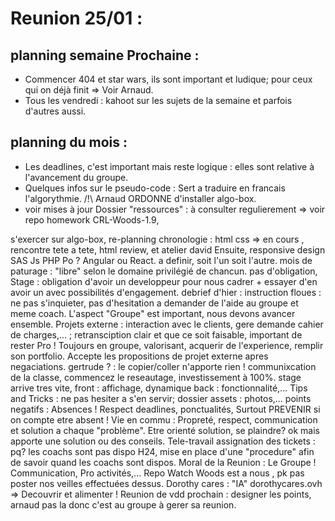 # Reunion 25/01 : 

## planning semaine Prochaine : 
* Commencer 404 et star wars, ils sont important et ludique; pour ceux qui on déjà finit => Voir Arnaud.
* Tous les vendredi : kahoot sur les sujets de la semaine et parfois d'autres aussi.

## planning du mois :


* Les deadlines, c'est important mais reste logique : elles sont relative à l'avancement du groupe.
* Quelques infos sur le pseudo-code : Sert a traduire en francais l'algorythmie. /!\ Arnaud ORDONNE d'installer algo-box.
* voir mises à jour Dossier "ressources" : à consulter regulierement => voir repo homework CRL-Woods-1.9,

s'exercer sur algo-box,
re-planning chronologie :
html css => en cours ,
rencontre tete a tete,
 html review,
 et atelier david
Ensuite,
responsive design SAS
Js
PHP
Po ? 
Angular ou React. a definir, soit l'un soit l'autre.
mois de paturage : "libre" selon le domaine privilégié de chancun. pas d'obligation, Stage : obligation d'avoir un developpeur pour nous cadrer + essayer d'en avoir un avec possibilités d'engagement.
debrief d'hier : instruction floues : ne pas s'inquieter, pas d'hesitation a demander de l'aide au groupe et meme coach. L'aspect "Groupe" est important, nous devons avancer ensemble.
Projets externe : interaction avec le clients, gere demande cahier de charges,... ;
retransciption clair et que ce soit faisable, important de rester Pro ! Toujours en groupe, valorisant, acquerir de l'experience, remplir son portfolio.
Accepte les propositions de projet externe apres negaciations.
gertrude ? : le copier/coller n'apporte rien !
communixcation de la classe, commencez le reseautage, investissement à 100%.
stage arrive tres vite, 
front : affichage, dynamique
back : fonctionnalité,...
Tips and Tricks : ne pas hesiter a s'en servir;
dossier assets : photos,...
points negatifs : 
Absences ! Respect deadlines, ponctualités,
Surtout PREVENIR si on compte etre absent !
Vie en commu : Propreté, respect, communication et solution  a chaque "problème". Etre orienté solution, se plaindre? ok mais apporte une solution ou des conseils.
Tele-travail
assignation des tickets : pq? les coachs sont pas dispo H24, mise en place d'une "procedure" afin de savoir quand les coachs sont dispos.
Moral de la Reunion : Le Groupe ! Communication, Pro activités,...
Repo Watch Woods est a nous , pk pas poster nos veilles effectuées dessus.
Dorothy cares : "IA" dorothycares.ovh => Decouvrir et alimenter ! 
Reunion de vdd prochain : designer les points, arnaud pas la donc c'est au groupe à gerer sa reunion.
